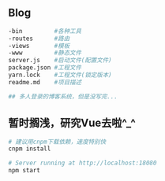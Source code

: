 ## Blog
```bash
-bin         #各种工具
-routes      #路由
-views       #模板
-www         #静态文件
server.js    #启动文件(配置文件)
package.json #工程文件
yarn.lock    #工程文件(锁定版本)
readme.md    #项目描述

## 多人登录的博客系统，但是没写完...
```

## 暂时搁浅，研究Vue去啦^_^
```bash
# 建议用cnpm下载依赖，速度特别快
cnpm install

# Server running at http://localhost:18080
npm start
```